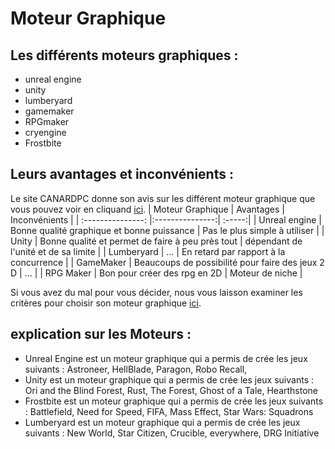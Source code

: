 # Moteur Graphique 

## Les différents moteurs graphiques :
- unreal engine
- unity
- lumberyard
- gamemaker
- RPGmaker
- cryengine
- Frostbite

## Leurs avantages et inconvénients :
Le site CANARDPC donne son avis sur les différent moteur graphique que vous pouvez voir en cliquand [ici](https://www.canardpc.com/hs22/unreal-engine).
| Moteur Graphique | Avantages | Inconvénients |
| :---------------: |:---------------:| :-----:|
| Unreal engine | Bonne qualité graphique et bonne puissance | Pas le plus simple à utiliser |
| Unity | Bonne qualité et permet de faire à peu près tout | dépendant de l'unité et de sa limite |
| Lumberyard | ... | En retard par rapport à la concurrence |
| GameMaker | Beaucoups de possibilité pour faire des jeux 2 D | ... |
| RPG Maker | Bon pour créer des rpg en 2D | Moteur de niche |

Si vous avez du mal pour vous décider, nous vous laisson examiner les critères pour choisir son moteur graphique [ici](https://videogamecreation.fr/choisir-le-meilleur-moteur-de-jeu/).

## explication sur les Moteurs :

- Unreal Engine est un moteur graphique qui a permis de crée les jeux suivants : Astroneer, HellBlade, Paragon, Robo Recall, 
- Unity est un moteur graphique qui a permis de crée les jeux suivants : Ori and the Blind Forest, Rust, The Forest, Ghost of a Tale, Hearthstone 
- Frostbite est un moteur graphique qui a permis de crée les jeux suivants : Battlefield, Need for Speed, FIFA, Mass Effect, Star Wars: Squadrons
- Lumberyard est un moteur graphique qui a permis de crée les jeux suivants : New World, Star Citizen, Crucible, everywhere, DRG Initiative
